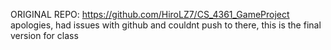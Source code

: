 ORIGINAL REPO: https://github.com/HiroLZ7/CS_4361_GameProject
apologies, had issues with github and couldnt push to there, this is the final version for class
